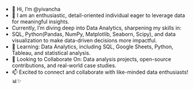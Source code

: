 - 👋 Hi, I’m @yivancha
- 👀 I am an enthusiastic, detail-oriented individual eager to leverage data for meaningful insights.
- Currently, I’m diving deep into Data Analytics, sharpening my skills in:
- SQL, Python(Pandas, NumPy, Matplotlib, Seaborn, Scipy), and data visualization to make data-driven decisions more impactful.
- 🌱 Learning: Data Analytics, including SQL, Google Sheets, Python, Tableau, and statistical analysis.
- 💞️ Looking to Collaborate On: Data analysis projects, open-source contributions, and real-world case studies.
- 📫 Excited to connect and collaborate with like-minded data enthusiasts! 📊✨
<!---
yivancha/yivancha is a ✨ special ✨ repository because its `README.md` (this file) appears on your GitHub profile.
You can click the Preview link to take a look at your changes.
--->
